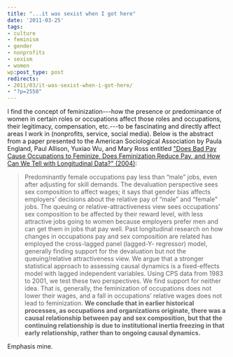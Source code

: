 ```yaml
---
title: "...it was sexist when I got here"
date: '2011-03-25'
tags:
- culture
- feminism
- gender
- nonprofits
- sexism
- women
wp:post_type: post
redirects:
- 2011/03/it-was-sexist-when-i-got-here/
- "?p=2558"
---
```


I find the concept of feminization---how the presence or predominance of women in certain roles or occupations affect those roles and occupations, their legitimacy, compensation, etc.---to be fascinating and directly affect areas I work in (nonprofits, service, social media). Below is the abstract from a paper presented to the American Sociological Association by Paula England, Paul Allison, Yuxiao Wu, and Mary Ross entitled ["Does Bad Pay Cause Occupations to Feminize, Does Feminization Reduce Pay, and How Can We Tell with Longitudinal Data?" (2004)](http://www.genderbias.net/docs/resources/guideline/Does%20bad%20pay%20cause%20occupations%20to%20feminize,%20Does%20feminization%20reduce%20pay,%20and%20How%20can%20we%20tell%20with%20longitudinal.pdf):

> Predominantly female occupations pay less than “male” jobs, even after adjusting for skill demands. The devaluation perspective sees sex composition to affect wages; it says that gender bias affects employers’ decisions about the relative pay of “male” and “female” jobs. The queuing or relative-attractiveness view sees occupations’ sex composition to be affected by their reward level, with less attractive jobs going to women because employers prefer men and can get them in jobs that pay well. Past longitudinal research on how changes in occupations pay and sex composition are related has employed the cross-lagged panel (lagged-Y- regressor) model, generally finding support for the devaluation but not the queuing/relative attractiveness view. We argue that a stronger statistical approach to assessing causal dynamics is a fixed-effects model with lagged independent variables. Using CPS data from 1983 to 2001, we test these two perspectives. We find support for neither idea. That is, generally, the feminization of occupations does not lower their wages, and a fall in occupations’ relative wages does not lead to feminization. **We conclude that in earlier historical processes, as occupations and organizations originate, there was a causal relationship between pay and sex composition, but that the continuing relationship is due to institutional inertia freezing in that early relationship, rather than to ongoing causal dynamics.**

Emphasis mine.

